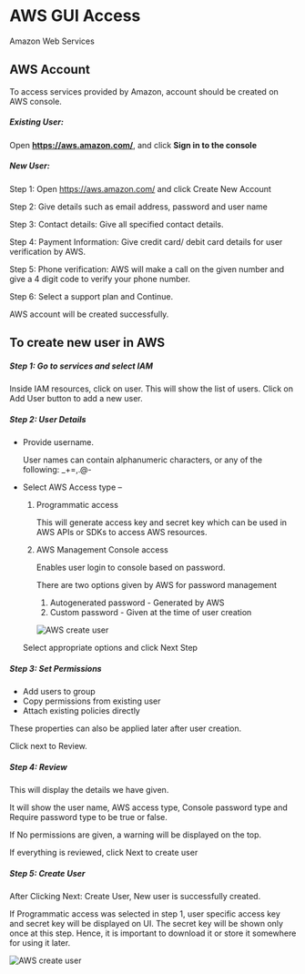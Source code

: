 # AWS GUI Access

Amazon Web Services



## AWS Account

To access services provided by Amazon, account should be created on AWS console. 

##### Existing User: 
Open **https://aws.amazon.com/**, and click **Sign in to the console**

##### New User:

Step 1: Open https://aws.amazon.com/ and click Create New Account

Step 2: Give details such as email address, password and user name

Step 3: Contact details: Give all specified contact details. 

Step 4: Payment Information: Give credit card/ debit card details for user verification by AWS. 


Step 5: Phone verification:
AWS will make a call on the given number and give a 4 digit code to verify your phone number. 

Step 6: Select a support plan and Continue. 

AWS account will be created successfully. 



## To create new user in AWS

##### Step 1: Go to services and select IAM

Inside IAM resources, click on user. 
This will show the list of users. Click on Add User button to add a new user. 
 
 
##### Step 2: User Details

- Provide username. 
	
    User names can contain alphanumeric characters, or any of the following: _+=,.@-

-	Select AWS Access type – 
	1. Programmatic access
		
        This will generate access key and secret key which can be used in AWS APIs or SDKs to access AWS resources. 
        
	2.	AWS Management Console access

		Enables user login to console based on password.
        
        There are two options given by AWS for password management
        1. Autogenerated password - Generated by AWS
        2. Custom password - Given at the time of user creation
        
        ![AWS create user](https://github.com/cloudmesh-community/hid-sp18-420/blob/master/tutorial/images/adduser.PNG?raw=true)
        
   	Select appropriate options and click Next Step
        
##### Step 3: Set Permissions

<!-- need to add details -->
-	Add users to group 
-	Copy permissions from existing user
-	Attach existing policies directly

These properties can also be applied later after user creation. 

Click next to Review.

##### Step 4: Review

This will display the details we have given. 

It will show the user name, AWS access type, Console password type and Require password type to be true or false. 

If No permissions are given, a warning will be displayed on the top. 

If everything is reviewed, click Next to create user

##### Step 5: Create User

After Clicking Next: Create User, New user is successfully created. 

If Programmatic access was selected in step 1, user specific access key and secret key will be displayed on UI. The secret key will be shown only once at this step. 
Hence, it is important to download it or store it somewhere for using it later. 

![AWS create user](https://github.com/cloudmesh-community/hid-sp18-420/blob/master/tutorial/images/userCreated.PNG?raw=true)
